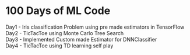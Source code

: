 # 100 Days of ML Code

Day1 - Iris classification Problem using pre made estimators in TensorFlow </br>
Day2 - TicTacToe using Monte Carlo Tree Search </br>
Day3 - Implemented Custom made Estimator for DNNClassifier </br>
Day4 - TicTacToe using TD learning self play </br>
